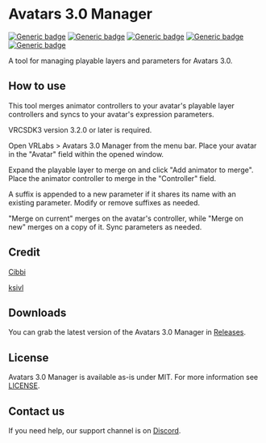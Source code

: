 # Avatars 3.0 Manager
  
[![Generic badge](https://img.shields.io/badge/Unity-2019.4.31f1-informational.svg)](https://unity3d.com/unity/whats-new/2019.4.31)
[![Generic badge](https://img.shields.io/badge/SDK-AvatarSDK3-informational.svg)](https://vrchat.com/home/download)
[![Generic badge](https://img.shields.io/github/release/VRLabs/Avatars-3.0-Manager?display_name=tag&label=Release)](https://github.com/VRLabs/Avatars-3.0-Manager/releases/latest)
[![Generic badge](https://img.shields.io/badge/License-MIT-informational.svg)](https://github.com/VRLabs/Avatars-3.0-Manager/blob/main/LICENSE) 
[![Generic badge](https://img.shields.io/github/downloads/VRLabs/Avatars-3.0-Manager/total?label=Downloads)](https://github.com/VRLabs/Avatars-3.0-Manager/releases/latest)


A tool for managing playable layers and parameters for Avatars 3.0.

## How to use

This tool merges animator controllers to your avatar's playable layer controllers and syncs to your avatar's expression parameters.

VRCSDK3 version 3.2.0 or later is required.

Open VRLabs > Avatars 3.0 Manager from the menu bar. Place your avatar in the "Avatar" field within the opened window.

Expand the playable layer to merge on and click "Add animator to merge". Place the animator controller to merge in the "Controller" field.

A suffix is appended to a new parameter if it shares its name with an existing parameter. Modify or remove suffixes as needed.

"Merge on current" merges on the avatar's controller, while "Merge on new" merges on a copy of it. Sync parameters as needed.

## Credit

[Cibbi](https://github.com/Cibbi)

[ksivl](https://github.com/ksivl)

## Downloads

You can grab the latest version of the Avatars 3.0 Manager in [Releases](https://github.com/VRLabs/Avatars-3.0-Manager/releases/latest).

## License

Avatars 3.0 Manager is available as-is under MIT. For more information see [LICENSE](https://github.com/VRLabs/Avatars-3.0-Manager/blob/main/LICENSE).

## Contact us

If you need help, our support channel is on [Discord](https://discord.vrlabs.dev).

